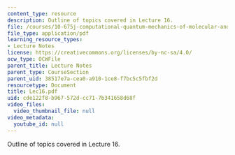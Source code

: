 ```yaml
---
content_type: resource
description: Outline of topics covered in Lecture 16.
file: /courses/10-675j-computational-quantum-mechanics-of-molecular-and-extended-systems-fall-2004/cde122f8b967572dcc717b341658d68f_Lec16.pdf
file_type: application/pdf
learning_resource_types:
- Lecture Notes
license: https://creativecommons.org/licenses/by-nc-sa/4.0/
ocw_type: OCWFile
parent_title: Lecture Notes
parent_type: CourseSection
parent_uid: 38517e7a-cea0-a910-1ce8-f7bc5c5fbf2d
resourcetype: Document
title: Lec16.pdf
uid: cde122f8-b967-572d-cc71-7b341658d68f
video_files:
  video_thumbnail_file: null
video_metadata:
  youtube_id: null
---
```

Outline of topics covered in Lecture 16.